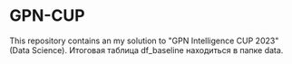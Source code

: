 # GPN-CUP
This repository contains an my solution to "GPN Intelligence CUP 2023" (Data Science).
Итоговая таблица df_baseline находиться в папке data.


